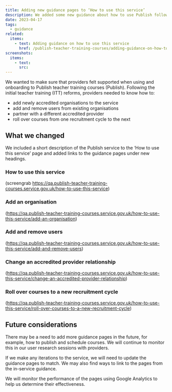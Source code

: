 ```yaml
---
title: Adding new guidance pages to ‘How to use this service’
description: We added some new guidance about how to use Publish following initial teacher training (ITT) reforms
date: 2023-04-17
tags:
  - guidance
related:
  items:
    - text: Adding guidance on how to use this service
      href: /publish-teacher-training-courses/adding-guidance-on-how-to-use-this-service/
screenshots:
  items:
    - text:
      src:
---
```



We wanted to make sure that providers felt supported when using and onboarding to Publish teacher training courses (Publish). Following the initial teacher training (ITT) reforms, providers needed to know how to:

-	add newly accredited organisations to the service
-	add and remove users from existing organisations
-	partner with a different accredited provider
-	roll over courses from one recruitment cycle to the next

## What we changed

We included a short description of the Publish service to the ‘How to use this service’ page and added links to the guidance pages under new headings.

### How to use this service

(screengrab https://qa.publish-teacher-training-courses.service.gov.uk/how-to-use-this-service)

### Add an organisation

(https://qa.publish-teacher-training-courses.service.gov.uk/how-to-use-this-service/add-an-organisation)

### Add and remove users

(https://qa.publish-teacher-training-courses.service.gov.uk/how-to-use-this-service/add-and-remove-users)

### Change an accredited provider relationship

(https://qa.publish-teacher-training-courses.service.gov.uk/how-to-use-this-service/change-an-accredited-provider-relationship)

### Roll over courses to a new recruitment cycle

(https://qa.publish-teacher-training-courses.service.gov.uk/how-to-use-this-service/roll-over-courses-to-a-new-recruitment-cycle)

## Future considerations

There may be a need to add more guidance pages in the future, for example, how to publish and schedule courses. We will continue to monitor this in our user research sessions with providers.

If we make any iterations to the service, we will need to update the guidance pages to match. We may also find ways to link to the pages from the in-service guidance.

We will monitor the performance of the pages using Google Analytics to help us determine their effectiveness.
